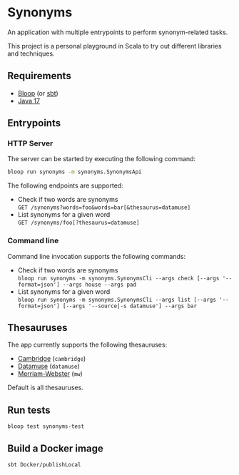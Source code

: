 # Synonyms

An application with multiple entrypoints to perform synonym-related tasks.

This project is a personal playground in Scala to try out different libraries and techniques.

## Requirements

* [Bloop](https://scalacenter.github.io/bloop/) (or [sbt](https://www.scala-sbt.org/))
* [Java 17](https://www.oracle.com/uk/java/technologies/downloads/)

## Entrypoints

### HTTP Server

The server can be started by executing the following command:

```bash
bloop run synonyms -m synonyms.SynonymsApi
```

The following endpoints are supported:

* Check if two words are synonyms\
  `GET /synonyms?words=foo&words=bar[&thesaurus=datamuse]`
* List synonyms for a given word\
  `GET /synonyms/foo[?thesaurus=datamuse]`

### Command line

Command line invocation supports the following commands:

* Check if two words are synonyms\
  `bloop run synonyms -m synonyms.SynonymsCli --args check [--args '--format=json'] --args house --args pad`
* List synonyms for a given word\
  `bloop run synonyms -m synonyms.SynonymsCli --args list [--args '--format=json'] [--args '--source|-s datamuse'] --args bar`

## Thesauruses

The app currently supports the following thesauruses:

* [Cambridge](https://dictionary.cambridge.org/thesaurus/) (`cambridge`)
* [Datamuse](https://www.datamuse.com/api/) (`datamuse`)
* [Merriam-Webster](https://www.merriam-webster.com/thesaurus) (`mw`)

Default is all thesauruses.

## Run tests

`bloop test synonyms-test`

## Build a Docker image

`sbt Docker/publishLocal`
